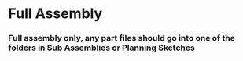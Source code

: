 # Full Assembly 
### Full assembly only, any part files should go into one of the folders in Sub Assemblies or Planning Sketches
